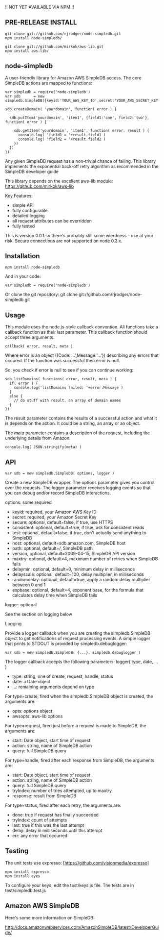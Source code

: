 
!! NOT YET AVAILABLE VIA NPM !!

## PRE-RELEASE INSTALL

    git clone git://github.com/rjrodger/node-simpledb.git
    npm install node-simpledb/

    git clone git://github.com/mirkok/aws-lib.git
    npm install aws-lib/


## node-simpledb

A user-friendly library for Amazon AWS SimpleDB access. The core
SimpleDB actions are mapped to functions:

    var simpledb = require('node-simpledb')
    var sdb      = new simpledb.SimpleDB({keyid:'YOUR_AWS_KEY_ID',secret:'YOUR_AWS_SECRET_KEY'})

    sdb.createDomain( 'yourdomain', function( error ) {

      sdb.putItem('yourdomain', 'item1', {field1:'one', field2:'two'}, function( error ) {
      
        sdb.getItem('yourdomain', 'item1', function( error, result ) {
          console.log( 'field1 = '+result.field1 )
          console.log( 'field2 = '+result.field2 )
        })
      })
    })

Any given SimpleDB request has a non-trivial chance of failing. This
library implements the exponential back-off retry algorithm as
recommended in the SimpleDB developer guide

This library depends on the excellent aws-lib module: https://github.com/mirkok/aws-lib

Key Features:

   * simple API
   * fully configurable
   * detailed logging
   * all request attributes can be overridden
   * fully tested

This is version 0.0.1 so there's probably still some wierdness - use at your risk.
Secure connections are not supported on node 0.3.x.


## Installation

    npm install node-simpledb

And in your code:

    var simpledb = require('node-simpledb')

Or clone the git repository:
    git clone git://github.com/rjrodger/node-simpledb.git


## Usage

This module uses the node.js-style callback convention. All functions take
a callback function as their last parameter. This callback function should accept three arguments:

    callback( error, result, meta )

Where error is an object ({Code:'...',Message:'...'}) describing any errors that occured. If the
function was successful then error is null. 

So, you check if error is null to see if you can continue working:

    sdb.listDomains( functions( error, result, meta ) {
      if( error ) {
        console.log('listDomains failed: '+error.Message )
      }
      else {
        // do stuff with result, an array of domain names
      }
    })

The result parameter contains the results of a successful action and
what it is depends on the action. It could be a string, an array or
an object.

The _meta_ parameter contains a description of the request, including the underlying details from Amazon.

    console.log( JSON.stringify(meta) )


## API

    var sdb = new simpledb.SimpleDB( options, logger )

Create a new SimpleDB wrapper. The options parameter gives you control
over the requests. The logger parameter receives logging events so
that you can debug and/or record SimpleDB interactions.

options: some required

   * keyid: required, your Amazon AWS Key ID
   * secret: required, your Amazon Secret Key
   * secure: optional, default=false, if true, use HTTPS
   * consistent: optional, default=true, if true, ask for consistent reads
   * test: optional, default=false, if true, don't actually send anything to SimpleDB
   * host: optional, default=sdb.amazon.com, SimpleDB host
   * path: optional, default=/, SimpleDB path
   * version, optional, default=2009-04-15, SimpleDB API version
   * maxtry: optional, default=4, maximum number of retries when SimpleDB fails
   * delaymin: optional, default=0, minimum delay in milliseconds
   * delayscale: optional, default=100, delay multiplier, in milliseconds
   * randomdelay: optional, default=true, apply a random delay multiplier between 0 and 1
   * expbase: optional, default=4, exponent base, for the formula that calculates delay time when SimpleDB fails

logger: optional

  See the section on logging below


Logging

Provide a logger callback when you are creating the simpledb.SimpleDB
object to get notifications of request processing events. A simple logger that
prints to STDOUT is provided by simpledb.debuglogger:

    var sdb = new simpledb.SimpleDB( {...}, simpledb.debuglogger )

The logger callback accepts the following parameters:
    logger( type, date, ... )

   * type: string, one of create, request, handle, status
   * date: a Date object
   * ...: remaining arguments depend on type

For type=create, fired when the simpledb.SimpleDB object is created, the arguments are:

   * opts: options object
   * awsopts: aws-lib options

For type=request, fired just before a request is made to SimpleDB, the arguments are:

   * start: Date object, start time of request
   * action: string, name of SimpleDB action
   * query: full SimpleDB query

For type=handle, fired after each response from SimpleDB, the arguments are:

   * start: Date object, start time of request
   * action: string, name of SimpleDB action
   * query: full SimpleDB query
   * tryIndex: number of tries attempted, up to maxtry 
   * response: result from SimpleDB

For type=status, fired after each retry, the arguments are:

   * done: true if request has finally succeeded
   * tryIndex: count of attempts
   * last: true if this was the last attempt
   * delay: delay in milliseconds until this attempt
   * err: any error that occurred


## Testing

The unit tests use expresso: [https://github.com/visionmedia/expresso]

    npm install expresso
    npm install eyes

To configure your keys, edit the test/keys.js file.
The tests are in test/simpledb.test.js


## Amazon AWS SimpleDB

Here's some more information on SimpleDB:


http://docs.amazonwebservices.com/AmazonSimpleDB/latest/DeveloperGuide/